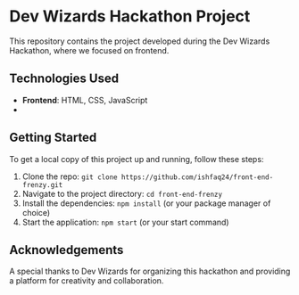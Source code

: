 # Dev Wizards Hackathon Project

This repository contains the project developed during the Dev Wizards Hackathon, where we focused on frontend. 

## Technologies Used

- **Frontend**:  HTML, CSS, JavaScript
- 
## Getting Started

To get a local copy of this project up and running, follow these steps:

1. Clone the repo: `git clone https://github.com/ishfaq24/front-end-frenzy.git`
2. Navigate to the project directory: `cd front-end-frenzy`
3. Install the dependencies: `npm install` (or your package manager of choice)
4. Start the application: `npm start` (or your start command)

## Acknowledgements

A special thanks to Dev Wizards for organizing this hackathon and providing a platform for creativity and collaboration.
